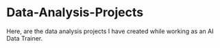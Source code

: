 # Data-Analysis-Projects
Here, are the data analysis projects I have created while working as an AI Data Trainer.

